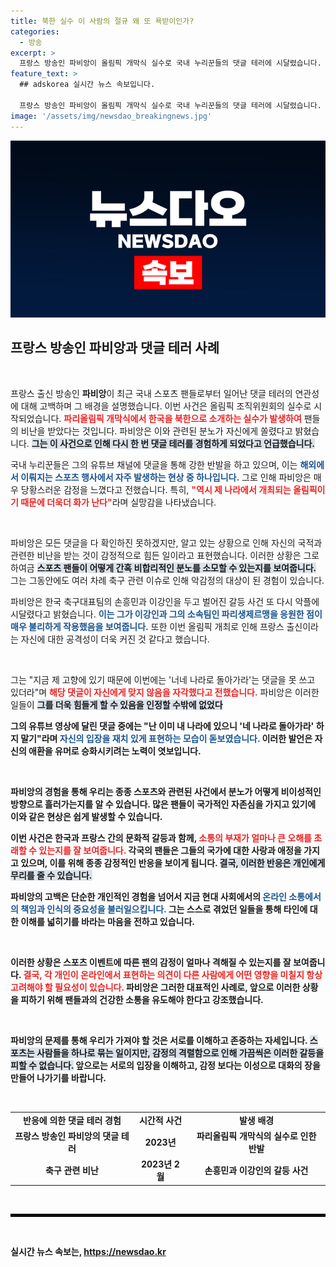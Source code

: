 ```yaml
---
title: 북한 실수 이 사람의 절규 왜 또 욕받이인가?
categories:
  - 방송
excerpt: >
  프랑스 방송인 파비앙이 올림픽 개막식 실수로 국내 누리꾼들의 댓글 테러에 시달렸습니다. 한국을 북한으로 소개한 조직위에 대한 그의 불만과 욕받이 고백이 궁금하다면 클릭하세요!
feature_text: >
  ## adskorea 실시간 뉴스 속보입니다.

  프랑스 방송인 파비앙이 올림픽 개막식 실수로 국내 누리꾼들의 댓글 테러에 시달렸습니다. 한국을 북한으로 소개한 조직위에 대한 그의 불만과 욕받이 고백이 궁금하다면 클릭하세요!
image: '/assets/img/newsdao_breakingnews.jpg'
---
```


<p><img src="/assets/img/newsdao_breakingnews.jpg" alt="adskorea 속보" /></p>

<h2 data-ke-size="size26">프랑스 방송인 파비앙과 댓글 테러 사례</h2>

<p data-ke-size="size16">&nbsp;</p>

<p>프랑스 출신 방송인 <b>파비앙</b>이 최근 국내 스포츠 팬들로부터 일어난 댓글 테러의 연관성에 대해 고백하며 그 배경을 설명했습니다. 이번 사건은 올림픽 조직위원회의 실수로 시작되었습니다. <b><span style="color: #ee2323;">파리올림픽 개막식에서 한국을 북한으로 소개하는 실수가 발생하여</span></b> 팬들의 비난을 받았다는 것입니다. 파비앙은 이와 관련된 분노가 자신에게 쏠렸다고 밝혔습니다. <b><span style="background-color: #21538527;">그는 이 사건으로 인해 다시 한 번 댓글 테러를 경험하게 되었다고 언급했습니다.</span></b></p>

<p>국내 누리꾼들은 그의 유튜브 채널에 댓글을 통해 강한 반발을 하고 있으며, 이는 <b><span style="color: #1a5490;">해외에서 이뤄지는 스포츠 행사에서 자주 발생하는 현상 중 하나입니다.</span></b> 그로 인해 파비앙은 매우 당황스러운 감정을 느꼈다고 전했습니다. 특히, <b><span style="color: #ee2323;">"역시 제 나라에서 개최되는 올림픽이기 때문에 더욱더 화가 난다"</span></b>라며 실망감을 나타냈습니다. </p>

<p data-ke-size="size16">&nbsp;</p>

<p>파비앙은 모든 댓글을 다 확인하진 못하겠지만, 알고 있는 상황으로 인해 자신의 국적과 관련한 비난을 받는 것이 감정적으로 힘든 일이라고 표현했습니다. 이러한 상황은 그로 하여금 <b><span style="background-color: #21538527;">스포츠 팬들이 어떻게 간혹 비합리적인 분노를 소모할 수 있는지를 보여줍니다.</span></b> 그는 그동안에도 여러 차례 축구 관련 이슈로 인해 악감정의 대상이 된 경험이 있습니다.</p>

<p>파비앙은 한국 축구대표팀의 손흥민과 이강인을 두고 벌어진 갈등 사건 또 다시 악플에 시달렸다고 밝혔습니다. <b><span style="color: #1a5490;">이는 그가 이강인과 그의 소속팀인 파리생제르맹을 응원한 점이 매우 불리하게 작용했음을 보여줍니다.</span></b> 또한 이번 올림픽 개최로 인해 프랑스 출신이라는 자신에 대한 공격성이 더욱 커진 것 같다고 했습니다.</p>

<p data-ke-size="size16">&nbsp;</p>

<p>그는 "지금 제 고향에 있기 때문에 이번에는 '너네 나라로 돌아가라'는 댓글을 못 쓰고 있더라"며 <b><span style="color: #ee2323;">해당 댓글이 자신에게 맞지 않음을 자각했다고 전했습니다.</span></b> 파비앙은 이러한 일들이 <b><span style="background-color: #21538527;">그를 더욱 힘들게 할 수 있음을 인정할 수밖에 없었다</span></b고 덧붙였습니다. </p>

<p>그의 유튜브 영상에 달린 댓글 중에는 "난 이미 내 나라에 있으니 '네 나라로 돌아가라' 하지 말기"라며 <b><span style="color: #1a5490;">자신의 입장을 재치 있게 표현하는 모습이 돋보였습니다.</span></b> 이러한 발언은 자신의 애환을 유머로 승화시키려는 노력이 엿보입니다.</p>

<p data-ke-size="size16">&nbsp;</p>

<p>파비앙의 경험을 통해 우리는 종종 스포츠와 관련된 사건에서 <b>분노가 어떻게 비이성적인 방향으로 흘러가는지를 알 수 있습니다.</b> 많은 팬들이 국가적인 자존심을 가지고 있기에 이와 같은 현상은 쉽게 발생할 수 있습니다. </p>

<p>이번 사건은 한국과 프랑스 간의 문화적 갈등과 함께, <b><span style="color: #ee2323;">소통의 부재가 얼마나 큰 오해를 초래할 수 있는지를 잘 보여줍니다.</span></b> 각국의 팬들은 그들의 국가에 대한 사랑과 애정을 가지고 있으며, 이를 위해 종종 감정적인 반응을 보이게 됩니다. <b><span style="background-color: #21538527;">결국, 이러한 반응은 개인에게 무리를 줄 수 있습니다.</span></b></p>

<p>파비앙의 고백은 단순한 개인적인 경험을 넘어서 지금 현대 사회에서의 <b><span style="color: #1a5490;">온라인 소통에서의 책임과 인식의 중요성을 불러일으킵니다.</span></b> 그는 스스로 겪었던 일들을 통해 타인에 대한 이해를 넓히기를 바라는 마음을 전하고 있습니다. </p>

<p data-ke-size="size16">&nbsp;</p>

<p>이러한 상황은 스포츠 이벤트에 따른 팬의 감정이 얼마나 격해질 수 있는지를 잘 보여줍니다. <b><span style="color: #ee2323;">결국, 각 개인이 온라인에서 표현하는 의견이 다른 사람에게 어떤 영향을 미칠지 항상 고려해야 할 필요성이 있습니다.</span></b> 파비앙은 그러한 대표적인 사례로, 앞으로 이러한 상황을 피하기 위해 팬들과의 건강한 소통을 유도해야 한다고 강조했습니다.</p>

<p data-ke-size="size16">&nbsp;</p>

<p>파비앙의 문제를 통해 우리가 가져야 할 것은 서로를 이해하고 존중하는 자세입니다. <b><span style="background-color: #21538527;">스포츠는 사람들을 하나로 묶는 일이지만, 감정의 격렬함으로 인해 가끔씩은 이러한 갈등을 피할 수 없습니다.</span></b> 앞으로는 서로의 입장을 이해하고, 감정 보다는 이성으로 대화의 장을 만들어 나가기를 바랍니다. </p>

<p data-ke-size="size16">&nbsp;</p>

<table style="width: 100%; border-collapse: collapse;">
  <tr>
    <td style="text-align: center; height: 17px;"><b>반응에 의한 댓글 테러 경험</b></td>
    <td style="text-align: center; height: 17px;"><b>시간적 사건</b></td>
    <td style="text-align: center; height: 17px;"><b>발생 배경</b></td>
  </tr>
  <tr>
    <td style="text-align: center; height: 17px;"><b>프랑스 방송인 파비앙의 댓글 테러</b></td>
    <td style="text-align: center; height: 17px;"><b>2023년</b></td>
    <td style="text-align: center; height: 17px;"><b>파리올림픽 개막식의 실수로 인한 반발</b></td>
  </tr>
  <tr>
    <td style="text-align: center; height: 17px;"><b>축구 관련 비난</b></td>
    <td style="text-align: center; height: 17px;"><b>2023년 2월</b></td>
    <td style="text-align: center; height: 17px;"><b>손흥민과 이강인의 갈등 사건</b></td>
  </tr>
</table>

<p data-ke-size="size16">&nbsp;</p>

<p><hr style="border: 2px solid #000;"></hr></p>

<p data-ke-size="size16">&nbsp;</p>
실시간 뉴스 속보는, <a href="https://newsdao.kr" rel="dofollow">https://newsdao.kr</a>


